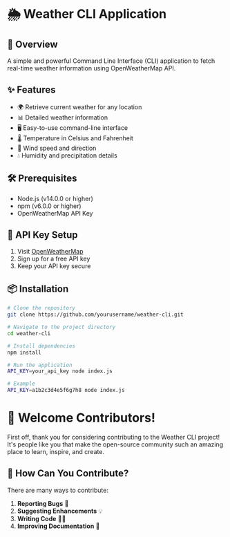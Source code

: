 # 🌦️ Weather CLI Application

## 🚀 Overview

A simple and powerful Command Line Interface (CLI) application to fetch real-time weather information using OpenWeatherMap API.

## ✨ Features

- 🌍 Retrieve current weather for any location
- 📊 Detailed weather information
- 🖥️ Easy-to-use command-line interface
- 🌡️ Temperature in Celsius and Fahrenheit
- 💨 Wind speed and direction
- 💧 Humidity and precipitation details

## 🛠️ Prerequisites

- Node.js (v14.0.0 or higher)
- npm (v6.0.0 or higher)
- OpenWeatherMap API Key

## 🔑 API Key Setup

1. Visit [OpenWeatherMap](https://openweathermap.org/price)
2. Sign up for a free API key
3. Keep your API key secure

## 📦 Installation

```bash
# Clone the repository
git clone https://github.com/yourusername/weather-cli.git

# Navigate to the project directory
cd weather-cli

# Install dependencies
npm install

# Run the application
API_KEY=your_api_key node index.js

# Example
API_KEY=a1b2c3d4e5f6g7h8 node index.js
```
# 🤝 Welcome Contributors!

First off, thank you for considering contributing to the Weather CLI project! It's people like you that make the open-source community such an amazing place to learn, inspire, and create.

## 🌟 How Can You Contribute?

There are many ways to contribute:

1. **Reporting Bugs** 🐞
2. **Suggesting Enhancements** 💡
3. **Writing Code** 👨‍💻
4. **Improving Documentation** 📝